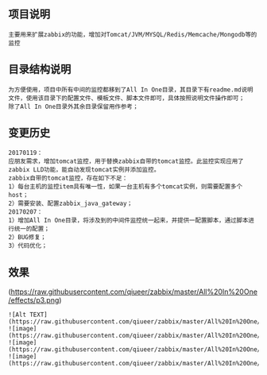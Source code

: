 ## 项目说明
```
主要用来扩展zabbix的功能，增加对Tomcat/JVM/MYSQL/Redis/Memcache/Mongodb等的监控
```

## 目录结构说明
```
为方便使用，项目中所有中间的监控都移到了All In One目录，其目录下有readme.md说明文件，使用该目录下的配置文件、模板文件、脚本文件即可，具体按照说明文件操作即可；  
除了All In One目录外其余目录保留用作参考；  
```

## 变更历史
```
20170119：  
应朋友需求，增加tomcat监控，用于替换zabbix自带的tomcat监控。此监控实现应用了zabbix LLD功能，能自动发现tomcat实例并添加监控。  
zabbix自带的tomcat监控，存在如下不足：  
1）每台主机的监控item具有唯一性，如果一台主机有多个tomcat实例，则需要配置多个host；  
2）需要安装、配置zabbix_java_gateway；  
20170207：  
1）增加All In One目录，将涉及到的中间件监控统一起来，并提供一配置脚本，通过脚本进行统一的配置；  
2）BUG修复；  
3）代码优化；  
```

## 效果
(https://raw.githubusercontent.com/qiueer/zabbix/master/All%20In%20One/effects/p3.png)  
```
![Alt TEXT](https://raw.githubusercontent.com/qiueer/zabbix/master/All%20In%20One/effects/p1.png)  
![image](https://raw.githubusercontent.com/qiueer/zabbix/master/All%20In%20One/effects/p2.png)  
![image](https://raw.githubusercontent.com/qiueer/zabbix/master/All%20In%20One/effects/p3.png)  
![image](https://raw.githubusercontent.com/qiueer/zabbix/master/All%20In%20One/effects/p4.png)  
```
